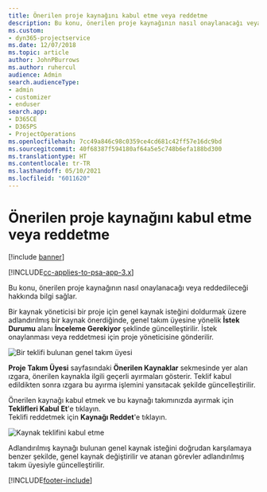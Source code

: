 ```yaml
---
title: Önerilen proje kaynağını kabul etme veya reddetme
description: Bu konu, önerilen proje kaynağının nasıl onaylanacağı veya reddedileceği hakkında bilgi sağlar.
ms.custom:
- dyn365-projectservice
ms.date: 12/07/2018
ms.topic: article
author: JohnPBurrows
ms.author: ruhercul
audience: Admin
search.audienceType:
- admin
- customizer
- enduser
search.app:
- D365CE
- D365PS
- ProjectOperations
ms.openlocfilehash: 7cc49a846c98c0359ce4cd681c42ff57e16dc9bd
ms.sourcegitcommit: 40f68387f594180af64a5e5c748b6efa188bd300
ms.translationtype: HT
ms.contentlocale: tr-TR
ms.lasthandoff: 05/10/2021
ms.locfileid: "6011620"
---
```

# <a name="accept-or-reject-a-proposed-project-resource"></a>Önerilen proje kaynağını kabul etme veya reddetme

[!include [banner](../includes/psa-now-project-operations.md)]

[!INCLUDE[cc-applies-to-psa-app-3.x](../includes/cc-applies-to-psa-app-3x.md)]

Bu konu, önerilen proje kaynağının nasıl onaylanacağı veya reddedileceği hakkında bilgi sağlar.

Bir kaynak yöneticisi bir proje için genel kaynak isteğini doldurmak üzere adlandırılmış bir kaynak önerdiğinde, genel takım üyesine yönelik **İstek Durumu** alanı **İnceleme Gerekiyor** şeklinde güncelleştirilir. İstek onaylanması veya reddetmesi için proje yöneticisine gönderilir.

![Bir teklifi bulunan genel takım üyesi](media/RM-how-to-19.png)

**Proje Takım Üyesi** sayfasındaki **Önerilen Kaynaklar** sekmesinde yer alan ızgara, önerilen kaynakla ilgili geçerli ayırmaları gösterir. Teklif kabul edildikten sonra ızgara bu ayırma işlemini yansıtacak şekilde güncelleştirilir. 

Önerilen kaynağı kabul etmek ve bu kaynağı takımınızda ayırmak için **Teklifleri Kabul Et**'e tıklayın.  
Teklifi reddetmek için **Kaynağı Reddet**'e tıklayın.

![Kaynak teklifini kabul etme](media/RM-how-to-20.png) 

Adlandırılmış kaynağı bulunan genel kaynak isteğini doğrudan karşılamaya benzer şekilde, genel kaynak değiştirilir ve atanan görevler adlandırılmış takım üyesiyle güncelleştirilir.


[!INCLUDE[footer-include](../includes/footer-banner.md)]